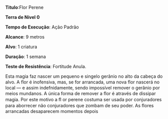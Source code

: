**Titulo**:Flor Perene

**Terra de Nível 0**

**Tempo de Execução**: Ação Padrão

**Alcance**: 9 metros

**Alvo**: 1 criatura

**Duração**: 1 semana

**Teste de Resistência**: Fortitude Anula.

Esta magia faz nascer um pequeno e
singelo gerânio no alto da cabeça do alvo.
A ﬂor é inofensiva, mas, se for arrancada,
uma nova ﬂor nascerá no local — e assim
indefnidamente, sendo impossível remover o gerânio por meios mundanos.
A única forma de remover a ﬂor é
através de dissipar magia. Por este motivo a
ﬂ or perene costuma ser usada por conjuradores para aborrecer não conjuradores que zombam de seu poder. As ﬂores arrancadas
desaparecem momentos depois
